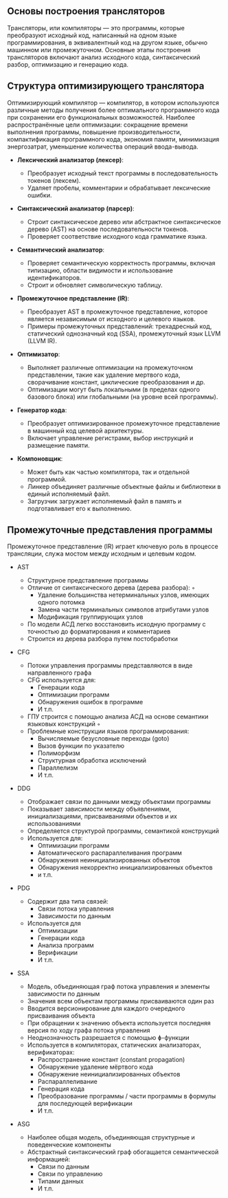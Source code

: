 ## Основы построения трансляторов

Трансляторы, или компиляторы — это программы, которые преобразуют исходный код, написанный на одном языке программирования, в эквивалентный код на другом языке, обычно машинном или промежуточном. Основные этапы построения трансляторов включают анализ исходного кода, синтаксический разбор, оптимизацию и генерацию кода.

## Структура оптимизирующего транслятора

Оптимизирующий компилятор — компилятор, в котором используются различные методы получения более оптимального программного кода при сохранении его функциональных возможностей. Наиболее распространённые цели оптимизации: сокращение времени выполнения программы, повышение производительности, компактификация программного кода, экономия памяти, минимизация энергозатрат, уменьшение количества операций ввода-вывода.

- **Лексический анализатор (лексер)**:
    
    - Преобразует исходный текст программы в последовательность токенов (лексем).
    - Удаляет пробелы, комментарии и обрабатывает лексические ошибки.
    
- **Синтаксический анализатор (парсер)**:
    
    - Строит синтаксическое дерево или абстрактное синтаксическое дерево (AST) на основе последовательности токенов.
    - Проверяет соответствие исходного кода грамматике языка.
    
- **Семантический анализатор**:
    
    - Проверяет семантическую корректность программы, включая типизацию, области видимости и использование идентификаторов.
    - Строит и обновляет символическую таблицу.
    
- **Промежуточное представление (IR)**:
    
    - Преобразует AST в промежуточное представление, которое является независимым от исходного и целевого языков.
    - Примеры промежуточных представлений: трехадресный код, статический однозначный код (SSA), промежуточный язык LLVM (LLVM IR).
    
- **Оптимизатор**:
    
    - Выполняет различные оптимизации на промежуточном представлении, такие как удаление мертвого кода, сворачивание констант, циклические преобразования и др.
    - Оптимизации могут быть локальными (в пределах одного базового блока) или глобальными (на уровне всей программы).
    
- **Генератор кода**:
    
    - Преобразует оптимизированное промежуточное представление в машинный код целевой архитектуры.
    - Включает управление регистрами, выбор инструкций и размещение памяти.
    
- **Компоновщик**:
    
    - Может быть как частью компилятора, так и отдельной программой.
    - Линкер объединяет различные объектные файлы и библиотеки в единый исполняемый файл.
    - Загрузчик загружает исполняемый файл в память и подготавливает его к выполнению.
    

## Промежуточные представления программы

Промежуточное представление (IR) играет ключевую роль в процессе трансляции, служа мостом между исходным и целевым кодом.

-  AST
	
	- Структурное представление программы 
	- Отличие от синтаксического дерева (дерева разбора): ◦ 
		- Удаление большинства нетерминальных узлов, имеющих одного потомка 
		- Замена части терминальных символов атрибутами узлов 
		- Модификация группирующих узлов 
	- По модели АСД легко восстановить исходную программу с точностью до форматирования и комментариев 
	- Строится из дерева разбора путем постобработки
	
- CFG
	
	- Потоки управления программы представляются в виде направленного графа
	- CFG используется для:
		- Генерации кода
		- Оптимизации программ
		- Обнаружения ошибок в программе
		- И т.п.
	- ГПУ строится с помощью анализа АСД на основе семантики языковых конструкций ◦
	- Проблемные конструкции языков программирования: 
		- Вычисляемые безусловные переходы (goto)
		- Вызов функции по указателю
		- Полиморфизм
		- Структурная обработка исключений
		- Параллелизм 
		- И т.п.
	
 - DDG
	
	- Отображает связи по данными между объектами программы
	- Показывает зависимости между объявлениями, инициализациями, присваиваниями объектов и их использованиями
	- Определяется структурой программы, семантикой конструкций 
	- Используется для: 
		- Оптимизации программ 
		- Автоматического распараллеливания программ
		- Обнаружения неинициализированных объектов
		- Обнаружения некорректно инициализированных объектов
		- и т.п.
	
- PDG
	
	- Содержит два типа связей:
		- Связи потока управления
		- Зависимости по данным
	- Используется для
		- Оптимизации 
		- Генерации кода
		- Анализа программ
		- Верификации
		- И т.п.
	
 - SSA
	
	- Модель, объединяющая граф потока управления и элементы зависимости по данным 
	- Значения всем объектам программы присваиваются один раз 
	- Вводится версионирование для каждого очередного присваивания объекта 
	- При обращении к значению объекта используется последняя версия по ходу графа потока управления 
	- Неоднозначность разрешается с помощью ɸ-функции
	- Используется в компиляторах, статических анализаторах, верификаторах: 
		- Распространение констант (constant propagation)
		- Обнаружение удаление мёртвого кода
		- Обнаружение неинициализированных объектов 
		- Распараллеливание 
		- Генерация кода
		- Преобразование программы / части программы в формулы для последующей верификации 
		- И т.п.
	
- ASG
	
	- Наиболее общая модель, объединяющая структурные и поведенческие компоненты 
	- Абстрактный синтаксический граф обогащается семантической информацией:
		- Связи по данным
		- Связи по управлению
		- Типами данных
		- И т.п.
	
 